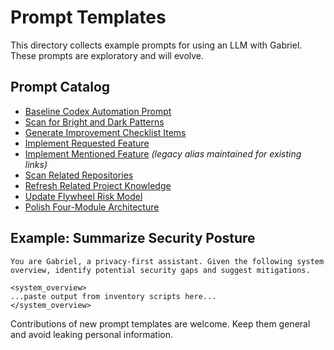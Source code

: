 # Prompt Templates

This directory collects example prompts for using an LLM with Gabriel. These prompts are exploratory and will evolve.

## Prompt Catalog

- [Baseline Codex Automation Prompt](baseline-automation.md)
- [Scan for Bright and Dark Patterns](scan-bright-dark-patterns.md)
- [Generate Improvement Checklist Items](generate-improvement-checklists.md)
- [Implement Requested Feature](implement-requested-feature.md)
- [Implement Mentioned Feature](implement.md) *(legacy alias maintained for existing links)*
- [Scan Related Repositories](scan-related-repositories.md)
- [Refresh Related Project Knowledge](refresh-related-project-knowledge.md)
- [Update Flywheel Risk Model](update-flywheel-risk-model.md)
- [Polish Four-Module Architecture](polish.md)

## Example: Summarize Security Posture

```text
You are Gabriel, a privacy-first assistant. Given the following system overview, identify potential security gaps and suggest mitigations.

<system_overview>
...paste output from inventory scripts here...
</system_overview>
```

Contributions of new prompt templates are welcome. Keep them general and avoid leaking personal information.
